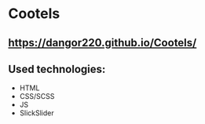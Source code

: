 # Cootels

##  https://dangor220.github.io/Cootels/

## Used technologies:

* HTML
* CSS/SCSS
* JS
* SlickSlider
